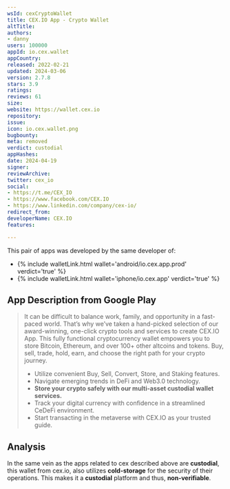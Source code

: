 ```yaml
---
wsId: cexCryptoWallet
title: CEX.IO App - Crypto Wallet
altTitle: 
authors:
- danny
users: 100000
appId: io.cex.wallet
appCountry: 
released: 2022-02-21
updated: 2024-03-06
version: 2.7.8
stars: 3.9
ratings: 
reviews: 61
size: 
website: https://wallet.cex.io
repository: 
issue: 
icon: io.cex.wallet.png
bugbounty: 
meta: removed
verdict: custodial
appHashes: 
date: 2024-04-19
signer: 
reviewArchive: 
twitter: cex_io
social:
- https://t.me/CEX_IO
- https://www.facebook.com/CEX.IO
- https://www.linkedin.com/company/cex-io/
redirect_from: 
developerName: CEX.IO
features: 

---
```


This pair of apps was developed by the same developer of:

- {% include walletLink.html wallet='android/io.cex.app.prod' verdict='true' %}
- {% include walletLink.html wallet='iphone/io.cex.app' verdict='true' %}

## App Description from Google Play

> It can be difficult to balance work, family, and opportunity in a fast-paced world. That’s why we’ve taken a hand-picked selection of our award-winning, one-click crypto tools and services to create CEX.IO App. This fully functional cryptocurrency wallet empowers you to store Bitcoin, Ethereum, and over 100+ other altcoins and tokens. Buy, sell, trade, hold, earn, and choose the right path for your crypto journey.
> 
> - Utilize convenient Buy, Sell, Convert, Store, and Staking features.
> - Navigate emerging trends in DeFi and Web3.0 technology.
> - **Store your crypto safely with our multi-asset custodial wallet services.**
> - Track your digital currency with confidence in a streamlined CeDeFi environment.
> - Start transacting in the metaverse with CEX.IO as your trusted guide.

## Analysis 

In the same vein as the apps related to cex described above are **custodial**, this wallet from cex.io, also utilizes **cold-storage** for the security of their operations. This makes it a **custodial** platform and thus, **non-verifiable**.